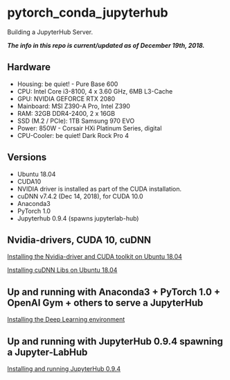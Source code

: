 # pytorch_conda_jupyterhub
Building a JupyterHub Server.

__*The info in this repo is current/updated as of December 19th, 2018.*__

## Hardware
* Housing: be quiet! - Pure Base 600
* CPU: Intel Core i3-8100, 4 x 3.60 GHz, 6MB L3-Cache
* GPU: NVIDIA GEFORCE RTX 2080
* Mainboard: MSI Z390-A Pro, Intel Z390
* RAM: 32GB DDR4-2400, 2 x 16GB
* SSD (M.2 / PCIe): 1TB Samsung 970 EVO
* Power: 850W - Corsair HXi Platinum Series, digital
* CPU-Cooler: be quiet! Dark Rock Pro 4 


## Versions
* Ubuntu 18.04
* CUDA10
* NVIDIA driver is installed as part of the CUDA installation.
* cuDNN v7.4.2 (Dec 14, 2018), for CUDA 10.0
* Anaconda3
* PyTorch 1.0
* Jupyterhub 0.9.4 (spawns jupyterlab-hub)

## Nvidia-drivers, CUDA 10, cuDNN

[Installing the Nvidia-driver and CUDA toolkit on Ubuntu 18.04](https://tikoehle.github.io/pytorch_conda_jupyterhub/nvidia_cuda)

[Installing cuDNN Libs on Ubuntu 18.04](https://tikoehle.github.io/pytorch_conda_jupyterhub/nvidia_cuDNN)


## Up and running with Anaconda3 + PyTorch 1.0 + OpenAI Gym + others to serve a JupyterHub
[Installing the Deep Learning environment](https://tikoehle.github.io/pytorch_conda_jupyterhub/anaconda3_pytorch)

## Up and running with JupyterHub 0.9.4 spawning a Jupyter-LabHub
[Installing and running JupyterHub 0.9.4](https://tikoehle.github.io/pytorch_conda_jupyterhub/jupyter_labhub)
